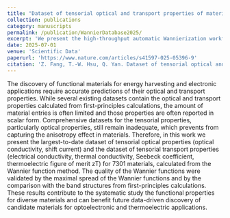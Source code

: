 ```yaml
---
title: "Dataset of tensorial optical and transport properties of materials from the Wannier function method"
collection: publications
category: manuscripts
permalink: /publication/WannierDatabase2025/
excerpt: 'We present the high-throughput automatic Wannierization workflow and the largest-to-date dataset of tensorial optical properties (optical conductivity, shift current) and tensorial transport properties (electrical conductivity, thermal conductivity, Seebeck coefficient, thermoelectric figure of merit zT) for 7301 materials. The results were validated by the maximum spread of the Wannier functions and the MAE of the band energy difference between DFT and Wannier methods (typically a few meV).'
date: 2025-07-01
venue: 'Scientific Data'
paperurl: 'https://www.nature.com/articles/s41597-025-05396-9'
citation: 'Z. Fang, T.-W. Hsu, Q. Yan. Dataset of tensorial optical and transport properties of materials from the Wannier function method. Sci Data, 2025, 12, 1092. https://doi.org/10.1038/s41597-025-05396-9'
---
```

The discovery of functional materials for energy harvesting and electronic applications require accurate predictions of their optical and transport properties. While several existing datasets contain the optical and transport properties calculated from first-principles calculations, the amount of material entries is often limited and those properties are often reported in scalar form. Comprehensive datasets for the tensorial properties, particularly optical properties, still remain inadequate, which prevents from capturing the anisotropy effect in materials. Therefore, in this work we present the largest-to-date dataset of tensorial optical properties (optical conductivity, shift current) and the dataset of tensorial transport properties (electrical conductivity, thermal conductivity, Seebeck coefficient, thermoelectric figure of merit zT) for 7301 materials, calculated from the Wannier function method. The quality of the Wannier functions were validated by the maximal spread of the Wannier functions and by the comparison with the band structures from first-principles calculations. These results contribute to the systematic study the functional properties for diverse materials and can benefit future data-driven discovery of candidate materials for optoelectronic and thermoelectric applications.
